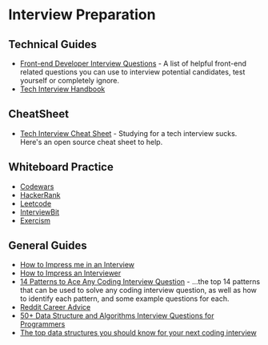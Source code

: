 # Interview Preparation

## Technical Guides

- [Front-end Developer Interview Questions](https://github.com/h5bp/Front-end-Developer-Interview-Questions) - A list of helpful front-end related questions you can use to interview potential candidates, test yourself or completely ignore.
- [Tech Interview Handbook](https://github.com/yangshun/tech-interview-handbook)

## CheatSheet

- [Tech Interview Cheat Sheet](https://github.com/tsiege/Tech-Interview-Cheat-Sheet) - Studying for a tech interview sucks. Here's an open source cheat sheet to help.

## Whiteboard Practice

- [Codewars](https://www.codewars.com/)
- [HackerRank](https://www.hackerrank.com/)
- [Leetcode](https://leetcode.com/)
- [InterviewBit](https://www.interviewbit.com/)
- [Exercism](https://exercism.org/)

## General Guides

- [How to Impress me in an Interview](https://medium.com/@kevincennis/how-to-impress-me-in-an-interview-4fc00e96413)
- [How to Impress an Interviewer](https://medium.com/the-year-of-the-looking-glass/how-to-impress-an-interviewer-c210d9d8e84a)
- [14 Patterns to Ace Any Coding Interview Question](https://hackernoon.com/14-patterns-to-ace-any-coding-interview-question-c5bb3357f6ed) -  ...the top 14 patterns that can be used to solve any coding interview question, as well as how to identify each pattern, and some example questions for each.
- [Reddit Career Advice](https://www.reddit.com/r/cscareerquestions/comments/1jov24/heres_how_to_prepare_for_tech_interviews/)
- [50+ Data Structure and Algorithms Interview Questions for Programmers](https://hackernoon.com/50-data-structure-and-algorithms-interview-questions-for-programmers-b4b1ac61f5b0)
- [The top data structures you should know for your next coding interview](https://www.freecodecamp.org/news/the-top-data-structures-you-should-know-for-your-next-coding-interview-36af0831f5e3/)
